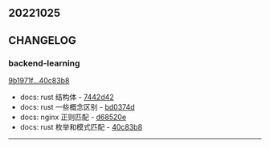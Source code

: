 ## 20221025

## CHANGELOG

### backend-learning

[9b1971f...40c83b8](https://github.com/zhbhun/backend-learning/compare/9b1971f...40c83b8)

* docs: rust 结构体 - [7442d42](https://github.com/zhbhun/backend-learning/commit/7442d428646a0e2a92e5ae376221991efd194c6e)
* docs: rust 一些概念区别 - [bd0374d](https://github.com/zhbhun/backend-learning/commit/bd0374db64f3911abcfcc592095549571ceb4538)
* docs: nginx 正则匹配 - [d68520e](https://github.com/zhbhun/backend-learning/commit/d68520e0266f4969422024c3afea989b6fd6624d)
* docs: rust 枚举和模式匹配 - [40c83b8](https://github.com/zhbhun/backend-learning/commit/40c83b8d592de8dc0b80426ea2b4500467ba6559)

---

